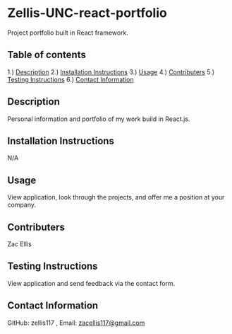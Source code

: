 # Zellis-UNC-react-portfolio
Project portfolio built in React framework. 

## Table of contents
1.) [Description](#description)
2.) [Installation Instructions](#install)
3.) [Usage](#usage)
4.) [Contributers](#contributers)
5.) [Testing Instructions](#testing)
6.) [Contact Information](#contact)

<a name="description"></a>
## Description
Personal information and portfolio of my work build in React.js.   

<a name="install"></a>
## Installation Instructions
N/A 

<a name="usage"></a>
## Usage
View application, look through the projects, and offer me a position at your company.

<a name="contributers"></a>
## Contributers
Zac Ellis

<a name="test"></a>
## Testing Instructions
View application and send feedback via the contact form.  

<a name="contact"></a>
## Contact Information
GitHub: zellis117 , Email: zacellis117@gmail.com
